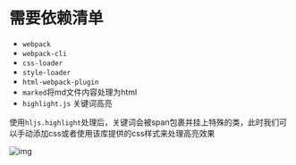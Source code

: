 # 需要依赖清单

- `webpack`
- `webpack-cli`
- `css-loader`
- `style-loader`
- `html-webpack-plugin`
- `marked`将md文件内容处理为html
- `highlight.js` 关键词高亮

使用`hljs.highlight`处理后，关键词会被span包裹并挂上特殊的类，此时我们可以手动添加css或者使用该库提供的css样式来处理高亮效果

![img](https://cdn.nlark.com/yuque/0/2025/png/22253064/1750741352765-04ff7b8c-6f85-43e3-b79f-46d2818931ee.png)